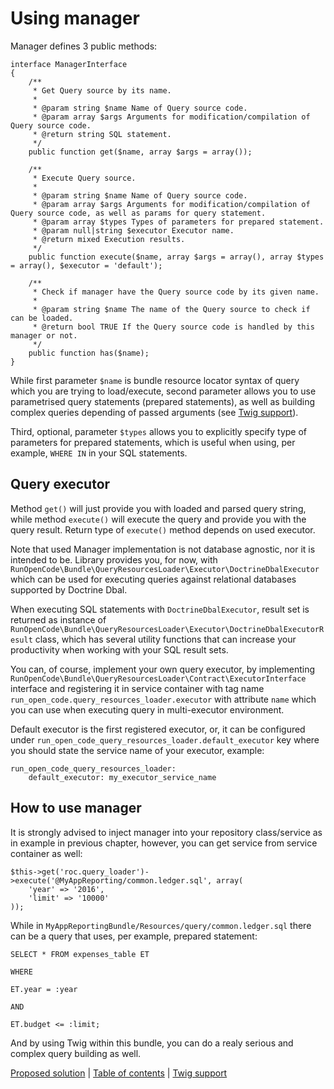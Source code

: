 # Using manager

Manager defines 3 public methods:

    interface ManagerInterface
    {
        /**
         * Get Query source by its name.
         *
         * @param string $name Name of Query source code.
         * @param array $args Arguments for modification/compilation of Query source code.
         * @return string SQL statement.
         */
        public function get($name, array $args = array());
    
        /**
         * Execute Query source.
         *
         * @param string $name Name of Query source code.
         * @param array $args Arguments for modification/compilation of Query source code, as well as params for query statement.
         * @param array $types Types of parameters for prepared statement.
         * @param null|string $executor Executor name.
         * @return mixed Execution results.
         */
        public function execute($name, array $args = array(), array $types = array(), $executor = 'default');
    
        /**
         * Check if manager have the Query source code by its given name.
         *
         * @param string $name The name of the Query source to check if can be loaded.
         * @return bool TRUE If the Query source code is handled by this manager or not.
         */
        public function has($name);
    }
    
    
While first parameter `$name` is bundle resource locator syntax of query 
which you are trying to load/execute, second parameter allows you to use
parametrised query statements (prepared statements), as well as building
complex queries depending of passed arguments (see [Twig support](twig-support.md)).

Third, optional, parameter `$types` allows you to explicitly specify type
of parameters for prepared statements, which is useful when using, per example,
`WHERE IN` in your SQL statements.

## Query executor

Method `get()` will just provide you with loaded and parsed query string,
while method `execute()` will execute the query and provide you with the
query result. Return type of `execute()` method depends on used executor.

Note that used Manager implementation is not database agnostic, nor it 
is intended to be. Library provides you, for now, with 
`RunOpenCode\Bundle\QueryResourcesLoader\Executor\DoctrineDbalExecutor` 
which can be used for executing queries against relational databases
supported by Doctrine Dbal.

When executing SQL statements with `DoctrineDbalExecutor`, result set is
returned as instance of
`RunOpenCode\Bundle\QueryResourcesLoader\Executor\DoctrineDbalExecutorResult`
class, which has several utility functions that can increase your productivity
when working with your SQL result sets.

You can, of course, implement your own query executor, by implementing
`RunOpenCode\Bundle\QueryResourcesLoader\Contract\ExecutorInterface` interface
and registering it in service container with tag name 
`run_open_code.query_resources_loader.executor` with attribute `name` 
which you can use when executing query in multi-executor environment.
 
Default executor is the first registered executor, or, it can be
configured under `run_open_code_query_resources_loader.default_executor`
key where you should state the service name of your executor, example:

    run_open_code_query_resources_loader:
        default_executor: my_executor_service_name

## How to use manager

It is strongly advised to inject manager into your repository class/service
as in example in previous chapter, however, you can get service from service
container as well:

    $this->get('roc.query_loader')->execute('@MyAppReporting/common.ledger.sql', array(
        'year' => '2016',
        'limit' => '10000'
    ));
    
While in `MyAppReportingBundle/Resources/query/common.ledger.sql` there can
be a query that uses, per example, prepared statement:
    
    SELECT * FROM expenses_table ET
    
    WHERE
    
    ET.year = :year
    
    AND
    
    ET.budget <= :limit;
    
        
And by using Twig within this bundle, you can do a realy serious and complex
query building as well.        

[Proposed solution](proposed-solution.md) | [Table of contents](index.md) | [Twig support](twig-support.md)   
 
